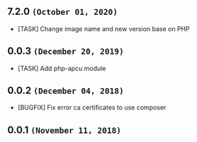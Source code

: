 ## 7.2.0 `(October 01, 2020)`
* [TASK]   Change image name and new version base on PHP

## 0.0.3 `(December 20, 2019)`

* [TASK]   Add php-apcu module

## 0.0.2 `(December 04, 2018)`

* [BUGFIX] Fix error ca certificates to use composer 

## 0.0.1 `(November 11, 2018)`

